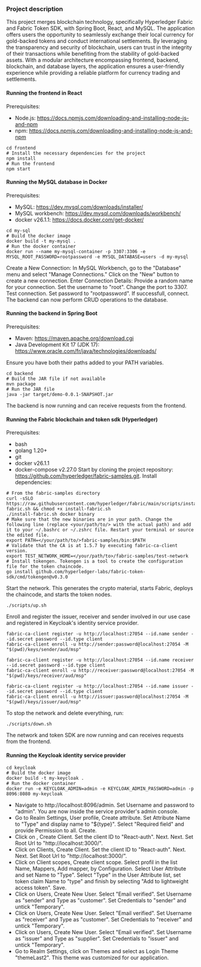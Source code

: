 ### Project description

This project merges blockchain technology, specifically Hyperledger Fabric and Fabric Token SDK, with Spring Boot, React, and MySQL. The application offers users the opportunity to seamlessly exchange their local currency for gold-backed tokens and conduct international settlements. By leveraging the transparency and security of blockchain, users can trust in the integrity of their transactions while benefiting from the stability of gold-backed assets. With a modular architecture encompassing frontend, backend, blockchain, and database layers, the application ensures a user-friendly experience while providing a reliable platform for currency trading and settlements.

#### Running the frontend in React
Prerequisites:
- Node.js: https://docs.npmjs.com/downloading-and-installing-node-js-and-npm
- npm: https://docs.npmjs.com/downloading-and-installing-node-js-and-npm
```
cd frontend
# Install the necessary dependencies for the project 
npm install
# Run the frontend
npm start   
```
#### Running the MySQL database in Docker
Prerequisites:
- MySQL: https://dev.mysql.com/downloads/installer/
- MySQL workbench: https://dev.mysql.com/downloads/workbench/
- docker v26.1.1: https://docs.docker.com/get-docker/
```
cd my-sql
# Build the docker image
docker build -t my-mysql .
# Run the docker container
docker run --name my-mysql-container -p 3307:3306 -e MYSQL_ROOT_PASSWORD=rootpassword -e MYSQL_DATABASE=users -d my-mysql
```
Create a New Connection: In MySQL Workbench, go to the "Database" menu and select "Manage Connections." Click on the "New" button to create a new connection.
Enter Connection Details: Provide a random name for your connection. Set the username to "root". Change the port to 3307. Test connection. Set password to "rootpassword". If successfull, connect. The backend can now perform CRUD operations to the database.

#### Running the backend in Spring Boot
Prerequisites:
- Maven: https://maven.apache.org/download.cgi
- Java Development Kit 17 (JDK 17): https://www.oracle.com/fr/java/technologies/downloads/    

Ensure you have both their paths added to your PATH variables.
```
cd backend
# Build the JAR file if not available
mvn package 
# Run the JAR file
java -jar target/demo-0.0.1-SNAPSHOT.jar
```
The backend is now running and can receive requests from the frontend.

#### Running the Fabric blockchain and token sdk (Hyperledger)
Prerequisites:
- bash
- golang 1.20+
- git
- docker v26.1.1
- docker-compose v2.27.0
Start by cloning the project repository: https://github.com/hyperledger/fabric-samples.git.
Install dependencies: 
```
# From the fabric-samples directory
curl -sSLO https://raw.githubusercontent.com/hyperledger/fabric/main/scripts/install-fabric.sh && chmod +x install-fabric.sh
./install-fabric.sh docker binary
# Make sure that the new binaries are in your path. Change the following line (replace <your/path/to/> with the actual path) and add it to your ~/.bashrc or ~/.zshrc file. Restart your terminal or source the edited file.
export PATH=</your/path/to/>fabric-samples/bin:$PATH
# Validate that the CA is at 1.5.7 by executing fabric-ca-client version.
export TEST_NETWORK_HOME=</your/path/to>/fabric-samples/test-network
# Install tokengen. Tokengen is a tool to create the configuration file for the token chaincode.
go install github.com/hyperledger-labs/fabric-token-sdk/cmd/tokengen@v0.3.0
```
Start the network. This generates the crypto material, starts Fabric, deploys the chaincode, and starts the token nodes.
```
./scripts/up.sh
```
Enroll and register the issuer, receiver and sender involved in our use case and registered in Keycloak's identity service provider.
```
fabric-ca-client register -u http://localhost:27054 --id.name sender --id.secret password --id.type client
fabric-ca-client enroll -u http://sender:password@localhost:27054 -M "$(pwd)/keys/sender/aud/msp"

fabric-ca-client register -u http://localhost:27054 --id.name receiver --id.secret password --id.type client
fabric-ca-client enroll -u http://receiver:password@localhost:27054 -M "$(pwd)/keys/receiver/aud/msp"

fabric-ca-client register -u http://localhost:27054 --id.name issuer --id.secret password --id.type client
fabric-ca-client enroll -u http://issuer:password@localhost:27054 -M "$(pwd)/keys/issuer/aud/msp"
```
To stop the network and delete everything, run:
```
./scripts/down.sh
```
The network and token SDK are now running and can receives requests from the frontend.

#### Running the Keycloak identity service provider
```
cd keycloak
# Build the docker image
docker build -t my-keycloak .
# Run the docker container
docker run -e KEYCLOAK_ADMIN=admin -e KEYCLOAK_ADMIN_PASSWORD=admin -p 8096:8080 my-keycloak
```
- Navigate to http://localhost:8096/admin. Set Username and password to "admin". You are now inside the service provider's admin console.
- Go to Realm Settings, User profile, Create attribute. Set Attribute Name to "Type" and display name to "${type}". Select "Required field" and provide Permission to all. Create.
- Click on , Create Client. Set the client ID to "React-auth". Next. Next. Set Root Url to "http://localhost:3000/".
- Click on Clients, Create Client. Set the client ID to "React-auth". Next. Next. Set Root Url to "http://localhost:3000/".
- Click on Client scopes, Create client scope. Select profil in the list Name, Mappers, Add mapper, by Configuration. Select User Attribute and set Name to "Type". Select "Type" in the User Attribute list, set token claim Name to "type" and finish by selecting "Add to lightweight access token". Save.
- Click on Users, Create New User. Select "Email verified". Set Username as "sender" and Type as "customer". Set Credentials to "sender" and untick "Temporary".
- Click on Users, Create New User. Select "Email verified". Set Username as "receiver" and Type as "customer". Set Credentials to "receiver" and untick "Temporary".
- Click on Users, Create New User. Select "Email verified". Set Username as "issuer" and Type as "supplier". Set Credentials to "issuer" and untick "Temporary".
- Go to Realm Settings, click on Themes and select as Login Theme "themeLast2". This theme was customized for our application.